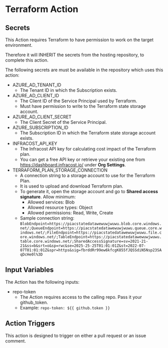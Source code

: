 # Terraform Action

## Secrets

This Action requires Terraform to have permission to work on the target environment.

Therefore it will INHERIT the secrets from the hosting repository, to complete this action.

The following secrets are must be available in the repository which uses this action:

* AZURE_AD_TENANT_ID
  * The Tenant ID in which the Subscription exists.
* AZURE_AD_CLIENT_ID
  * The Client ID of the Service Principal used by Terraform.
  * Must have permission to write to the Terraform state storage account.
* AZURE_AD_CLIENT_SECRET
  * The Client Secret of the Service Principal.
* AZURE_SUBSCRIPTION_ID
  * The Subscription ID in which the Terraform state storage account exists.
* INFRACOST_API_KEY
  * The Infracost API key for calculating cost impact of the Terraform plan.
  * You can get a free API key or retrieve your existing one from <https://dashboard.infracost.io/> under **Org Settings**.
* TERRAFORM_PLAN_STORAGE_CONNECTION
  * A connection string to a storage account to use for the Terraform Plan.
  * It is used to upload and download Terraform plan.
  * To generate it, open the storage account and go to **Shared access signature**. Allow minimum:
    * Allowed services: Blob
    * Allowed resource types: Object
    * Allowed permissions: Read, Write, Create
  * Sample connection string: `BlobEndpoint=https://piacstatedatawewuwjwuwu.blob.core.windows.net/;QueueEndpoint=https://piacstatedatawewuwjwuwu.queue.core.windows.net/;FileEndpoint=https://piacstatedatawewuwjwuwu.file.core.windows.net/;TableEndpoint=https://piacstatedatawewuwjwuwu.table.core.windows.net/;SharedAccessSignature=sv=2021-21-21&ss=b&srt=o&sp=rwc&se=2025-25-25T01:01:01Z&st=2022-07-07T01:01:01Z&spr=https&sig=fbrddRr99ew6kfcgK855fJQSSdiN5Nsp23SAqDcHe0l%3D`

## Input Variables

The Action has the following inputs:

* repo-token
  * The Action requires access to the calling repo. Pass it your github_token.
  * Example: `repo-token: ${{ github.token }}`

## Action Triggers

This action is designed to trigger on either a pull request or an issue comment.
